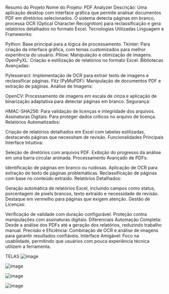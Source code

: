Resumo do Projeto
Nome do Projeto: PDF Analyzer
Descrição: Uma aplicação desktop com interface gráfica que permite analisar documentos PDF em diretórios selecionados. O sistema detecta páginas em branco, processa OCR (Optical Character Recognition) para reclassificação e gera relatórios detalhados no formato Excel.
Tecnologias Utilizadas
Linguagem e Frameworks:

Python: Base principal para a lógica de processamento.
Tkinter: Para criação da interface gráfica, com temas customizados para melhor experiência do usuário.
Pillow: Manipulação e otimização de imagens.
OpenPyXL: Criação e estilização de relatórios no formato Excel.
Bibliotecas Avançadas:

Pytesseract: Implementação de OCR para extrair texto de imagens e reclassificar páginas.
Fitz (PyMuPDF): Manipulação de documentos PDF e extração de páginas.
Análise de Imagens:

OpenCV: Processamento de imagens em escala de cinza e aplicação de binarização adaptativa para detectar páginas em branco.
Segurança:

HMAC-SHA256: Para validação de licenças e integridade dos arquivos.
Assinaturas Digitais: Para proteger dados críticos no arquivo de licença.
Relatórios Automatizados:

Criação de relatórios detalhados em Excel com tabelas estilizadas, destacando páginas que necessitam de revisão.
Funcionalidades Principais
Interface Intuitiva:

Seleção de diretórios com arquivos PDF.
Exibição do progresso da análise em uma barra circular animada.
Processamento Avançado de PDFs:

Identificação de páginas em branco ou ruidosas.
Aplicação de OCR para extração de texto de páginas problemáticas.
Reclassificação de páginas com base no conteúdo extraído.
Relatórios Detalhados:

Geração automática de relatórios Excel, incluindo campos como status, porcentagem de pixels brancos, texto extraído e necessidade de revisão.
Destaque em vermelho para páginas que exigem atenção.
Gestão de Licenças:

Verificação de validade com duração configurável.
Proteção contra manipulações com assinaturas digitais.
Diferenciais
Automação Completa: Desde a análise dos PDFs até a geração dos relatórios, reduzindo trabalho manual.
Precisão e Eficiência: Combinação de OCR e análise de imagens para garantir resultados confiáveis.
Interface Amigável: Foco na usabilidade, permitindo que usuários com pouca experiência técnica utilizem a ferramenta.

TELAS
![image](https://github.com/user-attachments/assets/acb51f6f-9185-4a37-a3e9-518d0438cbc4)

![image](https://github.com/user-attachments/assets/1d768853-9b5a-411c-8950-4f9b5dfcb6d2)

![image](https://github.com/user-attachments/assets/015dd10d-77c4-4e22-b3ff-1346c8dd24e8)

![image](https://github.com/user-attachments/assets/c6f628eb-fad1-4812-938f-d6143c01f8d0)

